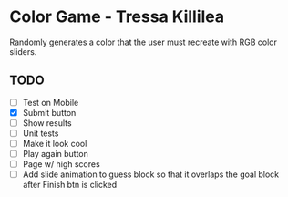 # Color Game - Tressa Killilea

Randomly generates a color that the user must recreate with RGB color sliders.

## TODO

- [ ] Test on Mobile
- [x] Submit button
- [ ] Show results
- [ ] Unit tests
- [ ] Make it look cool
- [ ] Play again button
- [ ] Page w/ high scores
- [ ] Add slide animation to guess block so that it overlaps the goal block after Finish btn is clicked